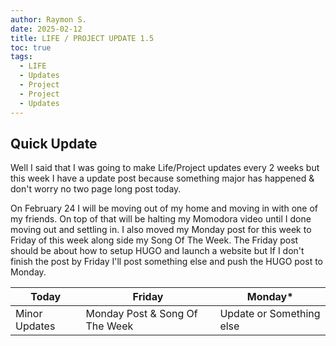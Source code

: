 ```yaml
---
author: Raymon S.
date: 2025-02-12
title: LIFE / PROJECT UPDATE 1.5
toc: true
tags:
  - LIFE
  - Updates
  - Project
  - Project
  - Updates
---
```


##  Quick Update

Well I said that I was going to make Life/Project updates every 2 weeks but this week I have a update post because something major has happened & don't worry no two page long post today.

On February 24 I will be moving out of my home and moving in with one of my friends. On top of that  will be halting my Momodora video until I done moving out and settling in. I also moved my Monday post for this week to Friday of this week along side my Song Of The Week. The Friday post should be about how to setup HUGO and launch a website but If I don't finish the post by Friday I'll post something else and push the HUGO post to Monday. 


| **Today**     | **Friday**                     | **Monday***              |
| ------------  | -------------------------------| -------------------------|
| Minor Updates | Monday Post & Song Of The Week | Update or Something else |


